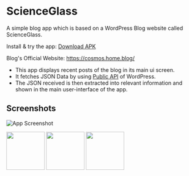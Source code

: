  # ScienceGlass

 A simple blog app which is based on a WordPress Blog website called ScienceGlass.

 Install & try the app: [Download APK](https://drive.google.com/file/d/1t6S_fNJWltUb-kXMFivFwFjI0jX4oMOK/view?usp=sharing)

 Blog's Official Website: https://cosmos.home.blog/

 * This app displays recent posts of the blog in its main ui screen.
 * It fetches JSON Data by using [Public API](https://developer.wordpress.com/docs/api/) of WordPress.
 * The JSON received is then extracted into relevant information and shown in the main user-interface of the app.


## Screenshots
![App Screenshot](blob:https://web.whatsapp.com/6acc5543-a3ab-457c-8f98-abfd9d135910)

<p float="left">
  <img src="/https://img.shields.io/github/stars/surmon-china/surmon.me.native.svg?style=for-the-badge" width="100" />
  <img src="/https://user-images.githubusercontent.com/42529024/168284896-abab82a0-a818-4292-b3f3-531374addcc2.jpg"width="100" /> 
  <img src="/https://img.shields.io/github/stars/surmon-china/surmon.me.native.svg?style=for-the-badge" width="100" />
</p>
